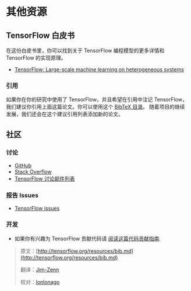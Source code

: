 # 其他资源 <a class="md-anchor" id="AUTOGENERATED-additional-resources"></a>

## TensorFlow 白皮书 <a class="md-anchor" id="AUTOGENERATED-tensorflow-whitepaper"></a>

在这份白皮书里，你可以找到关于 TensorFlow 编程模型的更多详情和 TensorFlow 的实现原理。

* [TensorFlow: Large-scale machine learning on heterogeneous systems](http://download.tensorflow.org/paper/whitepaper2015.pdf)

### 引用 <a class="md-anchor" id="AUTOGENERATED-citation"></a>

如果你在你的研究中使用了 TensorFlow，并且希望在引用中注记 TensorFlow，我们建议你引用上面这篇论文。你可以使用这个  [BibTeX 目录](../resources/bib.md)。  随着项目的继续发展，我们还会在这个建议引用列表添加新的论文。

## 社区 <a class="md-anchor" id="AUTOGENERATED-community"></a>

### 讨论 <a class="md-anchor" id="AUTOGENERATED-discuss"></a>

* [GitHub ](https://github.com/tensorflow/tensorflow)
* [Stack Overflow](https://stackoverflow.com/questions/tagged/tensorflow)
* [TensorFlow 讨论邮件列表](https://groups.google.com/a/tensorflow.org/d/forum/discuss)

### 报告 Issues <a class="md-anchor" id="AUTOGENERATED-report-issues"></a>

* [TensorFlow issues](https://github.com/tensorflow/tensorflow/issues)

### 开发 <a class="md-anchor" id="AUTOGENERATED-development"></a>

* 如果你有兴趣为 TensorFlow 贡献代码请
  [阅读这篇代码贡献指南](https://github.com/tensorflow/tensorflow/blob/master/CONTRIBUTING.md).

> 原文：[http://tensorflow.org/resources/bib.md](http://tensorflow.org/resources/bib.md)
> 
> 翻译：[Jim-Zenn](https://github.com/Jim-Zenn)
> 
> 校对：[lonlonago]( https://github.com/lonlonago)

<div class='sections-order' style="display: none;">
<!--
<!-- bib.md -->
<!-- uses.md -->
<!-- faq.md -->
<!-- glossary.md -->
<!-- dims_types.md -->
-->
</div>
